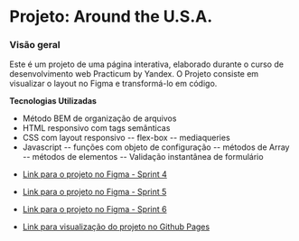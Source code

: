 # Projeto: Around the U.S.A.

### Visão geral

Este é um projeto de uma página interativa, elaborado durante o curso de desenvolvimento web Practicum by Yandex. O Projeto consiste em visualizar o layout no Figma e transformá-lo em código.

**Tecnologias Utilizadas**

- Método BEM de organização de arquivos
- HTML responsivo com tags semânticas
- CSS com layout responsivo
  -- flex-box
  -- mediaqueries
- Javascript
  -- funções com objeto de configuração
  -- métodos de Array
  -- métodos de elementos
  -- Validação instantânea de formulário

* [Link para o projeto no Figma - Sprint 4](https://www.figma.com/file/SurN1jaeEQIhuZEDMhmWWf/Sprint-4-Around-The-U.S.-desktop-mobile?node-id=0%3A1)

* [Link para o projeto no Figma - Sprint 5](https://www.figma.com/file/HD3sjY52cfmedXVdlxkhZ0/WEB%2C-Sprint-5)

* [Link para o projeto no Figma - Sprint 6](https://www.figma.com/file/Pk5nFBSV295thBCWU6jwW5/WEB.Sprint-6%3A-Around-The-U.S.-pt?node-id=0%3A1)

* [Link para visualização do projeto no Github Pages](https://joaofq.github.io/web_project_4/)
